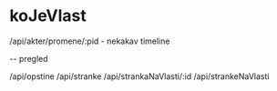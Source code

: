 # koJeVlast



/api/akter/promene/:pid - nekakav timeline

-- pregled

/api/opstine
/api/stranke
/api/strankaNaVlasti/:id
/api/strankeNaVlasti
